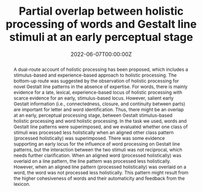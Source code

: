 ---
title: "Partial overlap between holistic processing of words and Gestalt line stimuli at an early perceptual stage"
authors:
- Paulo Ventura
- Alexandre Banha
- admin
date: "2022-06-07T00:00:00Z"
doi: "https://doi.org/10.3758/s13421-022-01333-y"

# Schedule page publish date (NOT publication's date).
publishDate: "2022-06-07T00:00:00Z"

# Publication type.
# Legend: 0 = Uncategorized; 1 = Conference paper; 2 = Journal article;
# 3 = Preprint / Working Paper; 4 = Report; 5 = Book; 6 = Book section;
# 7 = Thesis; 8 = Patent
publication_types: ["2"]

# Publication name and optional abbreviated publication name.
publication: "*Memory & Cognition, 50*(1)"
publication_short: ""

abstract: A dual-route account of holistic processing has been proposed, which includes a stimulus-based and experience-based approach to holistic processing. The bottom-up route was suggested by the observation of holistic processing for novel Gestalt line patterns in the absence of expertise. For words, there is mainly evidence for a late, lexical, experience-based locus of holistic processing with scarce evidence for an early, stimulus-based locus. However, salient early Gestalt information (i.e., connectedness, closure, and continuity between parts) are important for letter and word identification. Thus, there might be an overlap at an early, perceptual processing stage, between Gestalt stimulus-based holistic processing and word holistic processing. In the task we used, words and Gestalt line patterns were superimposed, and we evaluated whether one class of stimuli was processed less holistically when an aligned other class pattern (processed holistically) was superimposed. There was some evidence supporting an early locus for the influence of word processing on Gestalt line patterns, but the interaction between the two stimuli was not reciprocal, which needs further clarification. When an aligned word (processed holistically) was overlaid on a line pattern, the line pattern was processed less holistically. However, when an aligned line pattern (processed holistically) was overlaid on a word, the word was not processed less holistically. This pattern might result from the higher cohesiveness of words and their automaticity and feedback from the lexicon.

# Summary. An optional shortened abstract.
#summary: Lorem ipsum dolor sit amet, consectetur adipiscing elit. Duis posuere tellus ac convallis placerat. Proin tincidunt magna sed ex sollicitudin condimentum.

tags:
- Source Themes
featured: false

# links:
# - name: ""
#   url: ""
url_pdf: https://www.researchgate.net/profile/Paulo-Ventura-3/publication/361154561_Partial_overlap_between_holistic_processing_of_words_and_Gestalt_line_stimuli_at_an_early_perceptual_stage/links/62a04e5255273755ebdc1292/Partial-overlap-between-holistic-processing-of-words-and-Gestalt-line-stimuli-at-an-early-perceptual-stage.pdf

# Featured image
# To use, add an image named `featured.jpg/png` to your page's folder. 
#image:
#  caption: 'Image credit: [**Unsplash**](https://unsplash.com/photos/jdD8gXaTZsc)'
#  focal_point: ""
#  preview_only: false

# Associated Projects (optional).
#   Associate this publication with one or more of your projects.
#   Simply enter your project's folder or file name without extension.
#   E.g. `internal-project` references `content/project/internal-project/index.md`.
#   Otherwise, set `projects: []`.
projects: []

# Slides (optional).
#   Associate this publication with Markdown slides.
#   Simply enter your slide deck's filename without extension.
#   E.g. `slides: "example"` references `content/slides/example/index.md`.
#   Otherwise, set `slides: ""`.
slides: ""
---